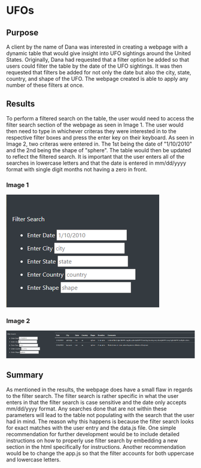 # UFOs
## Purpose
A client by the name of Dana was interested in creating a webpage with a dynamic table that would give insight into UFO sightings around the United States. Originally, Dana had requested that a filter option be added so that users could filter the table by the date of the UFO sightings. It was then requested that filters be added for not only the date but also the city, state, country, and shape of the UFO. The webpage created is able to apply any number of these filters at once. 
## Results
To perform a filtered search on the table, the user would need to access the filter search section of the webpage as seen in Image 1. The user would then need to type in whichever criteras they were interested in to the respective filter boxes and press the enter key on their keyboard. As seen in Image 2, two criteras were entered in. The 1st being the date of "1/10/2010" and the 2nd being the shape of "sphere". The table would then be updated to reflect the filtered search. It is important that the user enters all of the searches in lowercase letters and that the date is entered in mm/dd/yyyy format with single digit months not having a zero in front. 
### Image 1 
![FilterExample.PNG](https://github.com/tommy-chin/UFOs/blob/main/static/images/FilterExample.PNG)
### Image 2
![FilteredSearch.PNG](https://github.com/tommy-chin/UFOs/blob/main/static/images/FilteredSearch.PNG)
## Summary
As mentioned in the results, the webpage does have a small flaw in regards to the filter search. The filter search is rather specific in what the user enters in that the filter search is case sensitive and the date only accepts mm/dd/yyyy format. Any searches done that are not within these parameters will lead to the table not populating with the search that the user had in mind. The reason why this happens is because the filter search looks for exact matches with the user entry and the data.js file. One simple recommendation for further development would be to include detailed instructions on how to properly use filter search by embedding a new section in the html specifically for instructions. Another recommendation would be to change the app.js so that the filter accounts for both uppercase and lowercase letters.  
